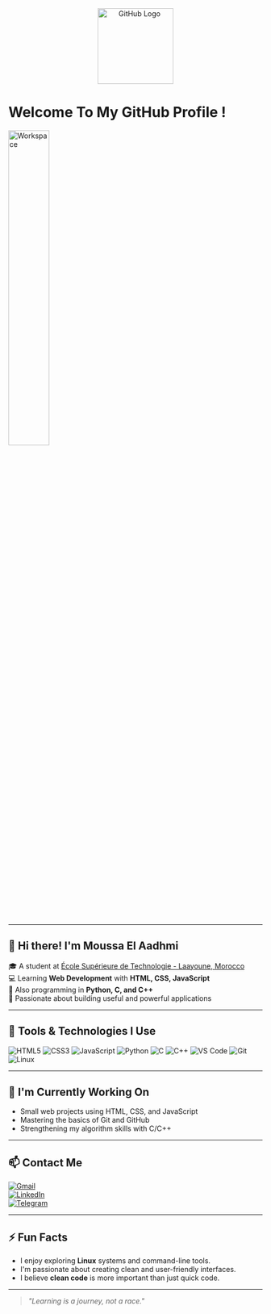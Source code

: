 <div align="center">

<img src="https://github.com/raghavk16/raghavk16/blob/master/octo.gif" alt="GitHub Logo" width="150" height="150" />
</div>

# Welcome To My GitHub Profile ! 
<img src="https://github.com/SP-XD/SP-XD/blob/main/images/dev-working_rounded.gif?raw=true" width="40%" alt="Workspace" />  

</div>

---

## 👋 Hi there! I'm Moussa El Aadhmi

🎓 A student at [École Supérieure de Technologie - Laayoune, Morocco](https://www.umi.ac.ma/)  
💻 Learning **Web Development** with **HTML, CSS, JavaScript**  
🐍 Also programming in **Python, C, and C++**  
🚀 Passionate about building useful and powerful applications

---

## 🧰 Tools & Technologies I Use

![HTML5](https://img.shields.io/badge/HTML5-E34F26?style=flat&logo=html5&logoColor=white)
![CSS3](https://img.shields.io/badge/CSS3-1572B6?style=flat&logo=css3&logoColor=white)
![JavaScript](https://img.shields.io/badge/JavaScript-F7DF1E?style=flat&logo=javascript&logoColor=black)
![Python](https://img.shields.io/badge/Python-3776AB?style=flat&logo=python&logoColor=white)
![C](https://img.shields.io/badge/C-00599C?style=flat&logo=c&logoColor=white)
![C++](https://img.shields.io/badge/C++-00599C?style=flat&logo=c%2B%2B&logoColor=white)
![VS Code](https://img.shields.io/badge/VS%20Code-007ACC?style=flat&logo=visual-studio-code&logoColor=white)
![Git](https://img.shields.io/badge/Git-F05032?style=flat&logo=git&logoColor=white)
![Linux](https://img.shields.io/badge/Linux-FCC624?style=flat&logo=linux&logoColor=black)

---

## 🔭 I'm Currently Working On

- Small web projects using HTML, CSS, and JavaScript  
- Mastering the basics of Git and GitHub  
- Strengthening my algorithm skills with C/C++

---

## 📫 Contact Me

[![Gmail](https://img.shields.io/badge/Gmail-D14836?style=flat&logo=gmail&logoColor=white)](mailto:your-email@gmail.com)  
[![LinkedIn](https://img.shields.io/badge/LinkedIn-0077B5?style=flat&logo=linkedin&logoColor=white)](https://www.linkedin.com)  
[![Telegram](https://img.shields.io/badge/Telegram-2CA5E0?style=flat&logo=telegram&logoColor=white)](https://t.me/username)

---

## ⚡ Fun Facts

- I enjoy exploring **Linux** systems and command-line tools.  
- I'm passionate about creating clean and user-friendly interfaces.  
- I believe **clean code** is more important than just quick code.

---

> *"Learning is a journey, not a race."*

